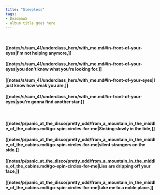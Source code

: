 ```yaml
---
title: "Sleepless"
tags:
- Deadmau5
- album title goes here
---
```

&nbsp;
#### [[notes/s/sum_41/underclass_hero/with_me.md#in-front-of-your-eyes|I'm not helping anymore,]]
#### [[notes/s/sum_41/underclass_hero/with_me.md#in-front-of-your-eyes|you don't know what you're looking for.]]
#### [[notes/s/sum_41/underclass_hero/with_me.md#in-front-of-your-eyes|I just know how weak you are,]]
#### [[notes/s/sum_41/underclass_hero/with_me.md#in-front-of-your-eyes|you're gonna find another star.]]
&nbsp;
#### [[notes/p/panic_at_the_disco/pretty_odd/from_a_mountain_in_the_middle_of_the_cabins.md#go-spin-circles-for-me|Sinking slowly in the tide,]]
#### [[notes/p/panic_at_the_disco/pretty_odd/from_a_mountain_in_the_middle_of_the_cabins.md#go-spin-circles-for-me|silent strangers on the side.]]
#### [[notes/p/panic_at_the_disco/pretty_odd/from_a_mountain_in_the_middle_of_the_cabins.md#go-spin-circles-for-me|Lies are dripping off your face,]]
#### [[notes/p/panic_at_the_disco/pretty_odd/from_a_mountain_in_the_middle_of_the_cabins.md#go-spin-circles-for-me|take me to a noble place.]]
